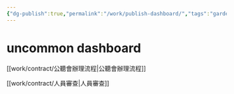 ```yaml
---
{"dg-publish":true,"permalink":"/work/publish-dashboard/","tags":"gardenEntry"}
---
```


# uncommon dashboard

[[work/contract/公聽會辦理流程\|公聽會辦理流程]]

[[work/contract/人員審查\|人員審查]]